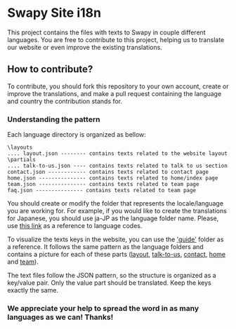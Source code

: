 # Swapy Site i18n
This project contains the files with texts to Swapy in couple different languages. You are free to contribute to this project, helping us to translate our website or even improve the existing translations.

## How to contribute?
To contribute, you should fork this repository to your own account, create or improve the translations, and make a pull request containing the language and country the contribution stands for.

### Understanding the pattern
Each language directory is organized as bellow:

    \layouts
    .... layout.json -------- contains texts related to the website layout
    \partials
    .... talk-to-us.json ---- contains texts related to talk to us section
    contact.json ------------ contains texts related to contact page
    home.json --------------- contains texts related to home/index page
    team.json --------------- contains texts related to team page
    faq.json --------------- contains texts related to team page

You should create or modify the folder that represents the locale/language you are working for. For example, if you would like to create the translations for Japanese, you should use ja-JP as the language folder name. Please, use [this link](https://msdn.microsoft.com/en-us/library/ee825488(v=cs.20).aspx) as a reference to language codes.

To visualize the texts keys in the website, you can use the ['guide'](https://github.com/SwapyNetwork/swapy-site-i18n/tree/master/guide) folder as a reference. It follows the same pattern as the language folders and contains a picture for each of these parts ([layout](https://github.com/swapynetwork/swapy-site-i18n/blob/master/guide/layouts/layout.png), [talk-to-us](https://github.com/swapynetwork/swapy-site-i18n/blob/master/guide/partials/talk-to-us.png), [contact](https://github.com/swapynetwork/swapy-site-i18n/blob/master/guide/contact.png), [home](https://github.com/swapynetwork/swapy-site-i18n/blob/master/guide/home.png) and [team](https://github.com/swapynetwork/swapy-site-i18n/blob/master/guide/team.png)).

The text files follow the JSON pattern, so the structure is organized as a key/value pair. Only the value part should be translated. Keep the keys exactly the same.

### We appreciate your help to spread the word in as many languages as we can! Thanks!
